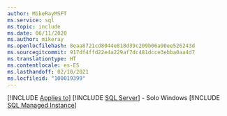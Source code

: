 ```yaml
---
author: MikeRayMSFT
ms.service: sql
ms.topic: include
ms.date: 06/11/2020
ms.author: mikeray
ms.openlocfilehash: 8eaa8721cd8044e818d39c209b06a90ee526243d
ms.sourcegitcommit: 917df4ffd22e4a229af7dc481dcce3ebba0aa4d7
ms.translationtype: HT
ms.contentlocale: es-ES
ms.lasthandoff: 02/10/2021
ms.locfileid: "100019399"
---
```

[!INCLUDE [Applies to](../../includes/applies-md.md)] [!INCLUDE [SQL Server](./_ssnoversion.md)] - Solo Windows [!INCLUDE [SQL Managed Instance](../../includes/applies-to-version/_asdbmi.md)]